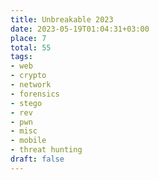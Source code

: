 ```yaml
---
title: Unbreakable 2023
date: 2023-05-19T01:04:31+03:00
place: 7
total: 55
tags:
- web
- crypto
- network
- forensics
- stego
- rev
- pwn
- misc
- mobile
- threat hunting
draft: false
---
```

